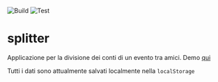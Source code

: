 ![Build](https://github.com/Belingheri/splitter/actions/workflows/webpack.yml/badge.svg)
![Test](https://github.com/Belingheri/splitter/actions/workflows/test.yml/badge.svg)
# splitter
Applicazione per la divisione dei conti di un evento tra amici.
Demo [qui](https://easy-splitter.herokuapp.com/)

Tutti i dati sono attualmente salvati localmente nella `localStorage`
